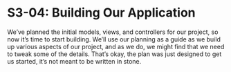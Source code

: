 # S3-04: Building Our Application

We’ve planned the initial models, views, and controllers for our project, so now it’s time to start building. We’ll use our planning as a guide as we build up various aspects of our project, and as we do, we might find that we need to tweak some of the details. That’s okay, the plan was just designed to get us started, it’s not meant to be written in stone.

